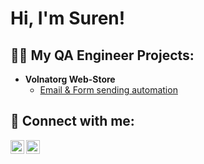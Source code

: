 <h1>Hi, I'm Suren! </h1>

<h2>👨‍💻 My QA Engineer Projects:</h2>

- <b>Volnatorg Web-Store</b>
  - [Email & Form sending automation](https://github.com/sarz77/volnatorg/blob/main/README.md)

<h2> 🤳 Connect with me:</h2>

[<img align="left" alt="SurenArzanyan | LinkedIn" width="22px" src="https://cdn.jsdelivr.net/npm/simple-icons@v3/icons/linkedin.svg" />][linkedin]
[<img align="left" alt="SurenArznayn | Telegram" width="22px" src="https://cdn.jsdelivr.net/npm/simple-icons@3.13.0/icons/telegram.svg" />][telegram]

[telegram]: https://t.me/arzanyan23
[linkedin]: www.linkedin.com/in/suren777
